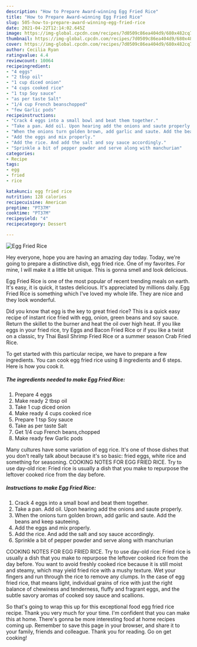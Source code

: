 ```yaml
---
description: "How to Prepare Award-winning Egg Fried Rice"
title: "How to Prepare Award-winning Egg Fried Rice"
slug: 505-how-to-prepare-award-winning-egg-fried-rice
date: 2021-04-22T12:14:02.645Z
image: https://img-global.cpcdn.com/recipes/7d0509c86ea404d9/680x482cq70/egg-fried-rice-recipe-main-photo.jpg
thumbnail: https://img-global.cpcdn.com/recipes/7d0509c86ea404d9/680x482cq70/egg-fried-rice-recipe-main-photo.jpg
cover: https://img-global.cpcdn.com/recipes/7d0509c86ea404d9/680x482cq70/egg-fried-rice-recipe-main-photo.jpg
author: Cecilia Ryan
ratingvalue: 4.4
reviewcount: 10064
recipeingredient:
- "4 eggs"
- "2 tbsp oil"
- "1 cup diced onion"
- "4 cups cooked rice"
- "1 tsp Soy sauce"
- "as per taste Salt"
- "1/4 cup French beanschopped"
- "few Garlic pods"
recipeinstructions:
- "Crack 4 eggs into a small bowl and beat them together."
- "Take a pan. Add oil. Upon hearing add the onions and saute properly."
- "When the onions turn golden brown, add garlic and saute. Add the beans and keep sauteeing."
- "Add the eggs and mix properly."
- "Add the rice. And add the salt and soy sauce accordingly."
- "Sprinkle a bit of pepper powder and serve along with manchurian"
categories:
- Recipe
tags:
- egg
- fried
- rice

katakunci: egg fried rice 
nutrition: 128 calories
recipecuisine: American
preptime: "PT37M"
cooktime: "PT37M"
recipeyield: "4"
recipecategory: Dessert

---
```



![Egg Fried Rice](https://img-global.cpcdn.com/recipes/7d0509c86ea404d9/680x482cq70/egg-fried-rice-recipe-main-photo.jpg)

Hey everyone, hope you are having an amazing day today. Today, we're going to prepare a distinctive dish, egg fried rice. One of my favorites. For mine, I will make it a little bit unique. This is gonna smell and look delicious.

Egg Fried Rice is one of the most popular of recent trending meals on earth. It's easy, it is quick, it tastes delicious. It's appreciated by millions daily. Egg Fried Rice is something which I've loved my whole life. They are nice and they look wonderful.

Did you know that egg is the key to great fried rice? This is a quick easy recipe of instant rice fried with egg, onion, green beans and soy sauce. Return the skillet to the burner and heat the oil over high heat. If you like eggs in your fried rice, try Eggs and Bacon Fried Rice or if you like a twist on a classic, try Thai Basil Shrimp Fried Rice or a summer season Crab Fried Rice.


To get started with this particular recipe, we have to prepare a few ingredients. You can cook egg fried rice using 8 ingredients and 6 steps. Here is how you cook it.

<!--inarticleads1-->

##### The ingredients needed to make Egg Fried Rice:

1. Prepare 4 eggs
1. Make ready 2 tbsp oil
1. Take 1 cup diced onion
1. Make ready 4 cups cooked rice
1. Prepare 1 tsp Soy sauce
1. Take as per taste Salt
1. Get 1/4 cup French beans,chopped
1. Make ready few Garlic pods


Many cultures have some variation of egg rice. It&#39;s one of those dishes that you don&#39;t really talk about because it&#39;s so basic: fried eggs, white rice and something for seasoning. COOKING NOTES FOR EGG FRIED RICE. Try to use day-old rice: Fried rice is usually a dish that you make to repurpose the leftover cooked rice from the day before. 

<!--inarticleads2-->

##### Instructions to make Egg Fried Rice:

1. Crack 4 eggs into a small bowl and beat them together.
1. Take a pan. Add oil. Upon hearing add the onions and saute properly.
1. When the onions turn golden brown, add garlic and saute. Add the beans and keep sauteeing.
1. Add the eggs and mix properly.
1. Add the rice. And add the salt and soy sauce accordingly.
1. Sprinkle a bit of pepper powder and serve along with manchurian


COOKING NOTES FOR EGG FRIED RICE. Try to use day-old rice: Fried rice is usually a dish that you make to repurpose the leftover cooked rice from the day before. You want to avoid freshly cooked rice because it is still moist and steamy, which may yield fried rice with a mushy texture. Wet your fingers and run through the rice to remove any clumps. In the case of egg fried rice, that means light, individual grains of rice with just the right balance of chewiness and tenderness, fluffy and fragrant eggs, and the subtle savory aromas of cooked soy sauce and scallions. 

So that's going to wrap this up for this exceptional food egg fried rice recipe. Thank you very much for your time. I'm confident that you can make this at home. There's gonna be more interesting food at home recipes coming up. Remember to save this page in your browser, and share it to your family, friends and colleague. Thank you for reading. Go on get cooking!
